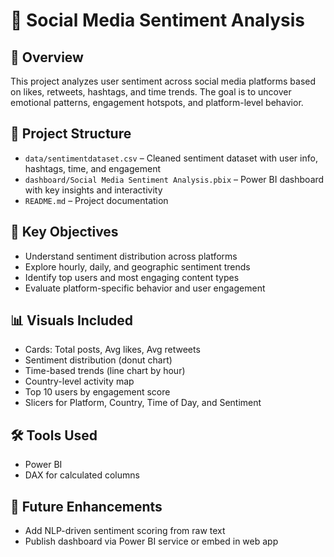 # 💬 Social Media Sentiment Analysis

## 📌 Overview
This project analyzes user sentiment across social media platforms based on likes, retweets, hashtags, and time trends. The goal is to uncover emotional patterns, engagement hotspots, and platform-level behavior.

## 📂 Project Structure

- `data/sentimentdataset.csv` – Cleaned sentiment dataset with user info, hashtags, time, and engagement
- `dashboard/Social Media Sentiment Analysis.pbix` – Power BI dashboard with key insights and interactivity
- `README.md` – Project documentation

## 🎯 Key Objectives
- Understand sentiment distribution across platforms
- Explore hourly, daily, and geographic sentiment trends
- Identify top users and most engaging content types
- Evaluate platform-specific behavior and user engagement

## 📊 Visuals Included
- Cards: Total posts, Avg likes, Avg retweets
- Sentiment distribution (donut chart)
- Time-based trends (line chart by hour)
- Country-level activity map
- Top 10 users by engagement score
- Slicers for Platform, Country, Time of Day, and Sentiment

## 🛠 Tools Used
- Power BI
- DAX for calculated columns

## 🚀 Future Enhancements
- Add NLP-driven sentiment scoring from raw text
- Publish dashboard via Power BI service or embed in web app
